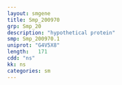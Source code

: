 ```yaml
---
layout: smgene
title: Smp_200970
grp: Smp_20
description: "hypothetical protein"
smp: Smp_200970.1
uniprot: "G4V5X8"
length:   171
cdd: "ns"
kk: ns
categories: sm
---
```

